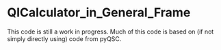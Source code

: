 # QICalculator_in_General_Frame

This code is still a work in progress. Much of this code is based on (if not simply directly using) code from pyQSC.
